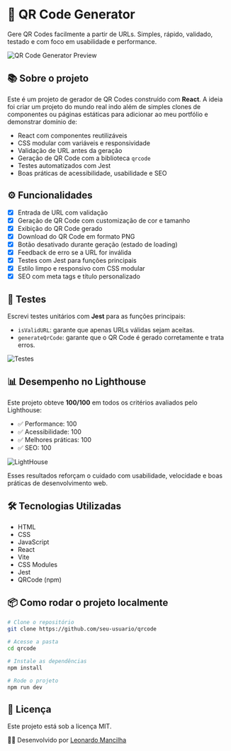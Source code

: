 # 🚀 QR Code Generator

Gere QR Codes facilmente a partir de URLs. Simples, rápido, validado, testado e com foco em usabilidade e performance.

![QR Code Generator Preview](https://github.com/user-attachments/assets/8b5a3f1b-55b5-4f35-b446-0fd2f9b0f214)

## 📚 Sobre o projeto

Este é um projeto de gerador de QR Codes construído com **React**. A ideia foi criar um projeto do mundo real indo além de simples clones de componentes ou páginas estáticas para adicionar ao meu portfólio e demonstrar domínio de:

- React com componentes reutilizáveis
- CSS modular com variáveis e responsividade
- Validação de URL antes da geração
- Geração de QR Code com a biblioteca `qrcode`
- Testes automatizados com Jest
- Boas práticas de acessibilidade, usabilidade e SEO

## ⚙️ Funcionalidades

- [x] Entrada de URL com validação
- [x] Geração de QR Code com customização de cor e tamanho
- [x] Exibição do QR Code gerado
- [x] Download do QR Code em formato PNG
- [x] Botão desativado durante geração (estado de loading)
- [x] Feedback de erro se a URL for inválida
- [x] Testes com Jest para funções principais
- [x] Estilo limpo e responsivo com CSS modular
- [x] SEO com meta tags e título personalizado

## 🧪 Testes

Escrevi testes unitários com **Jest** para as funções principais:

- `isValidURL`: garante que apenas URLs válidas sejam aceitas.
- `generateQrCode`: garante que o QR Code é gerado corretamente e trata erros.

![Testes](https://github.com/user-attachments/assets/b1d14ecd-baed-4f6f-b191-f50725a33632)

## 📊 Desempenho no Lighthouse

Este projeto obteve **100/100** em todos os critérios avaliados pelo Lighthouse:

- ✅ Performance: 100
- ✅ Acessibilidade: 100
- ✅ Melhores práticas: 100
- ✅ SEO: 100

![LightHouse](https://github.com/user-attachments/assets/b742861e-8c5a-4e0f-8f9d-727270433710)

Esses resultados reforçam o cuidado com usabilidade, velocidade e boas práticas de desenvolvimento web.

## 🛠️ Tecnologias Utilizadas

- HTML
- CSS
- JavaScript
- React
- Vite
- CSS Modules
- Jest
- QRCode (npm)

## 📦 Como rodar o projeto localmente

```bash
# Clone o repositório
git clone https://github.com/seu-usuario/qrcode

# Acesse a pasta
cd qrcode

# Instale as dependências
npm install

# Rode o projeto
npm run dev
```

## 📄 Licença

Este projeto está sob a licença MIT.

👨‍💻 Desenvolvido por [Leonardo Mancilha](https://www.linkedin.com/in/leonardomancilha/)
